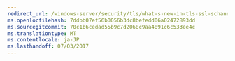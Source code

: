 ```yaml
---
redirect_url: /windows-server/security/tls/what-s-new-in-tls-ssl-schannel-ssp-overview.md
ms.openlocfilehash: 7ddbb07ef56b0056b3dc8befedd06a02472893dd
ms.sourcegitcommit: 70c1b6cedad55b9c7d2068c9aa4891c6c533ee4c
ms.translationtype: MT
ms.contentlocale: ja-JP
ms.lasthandoff: 07/03/2017
---
```

